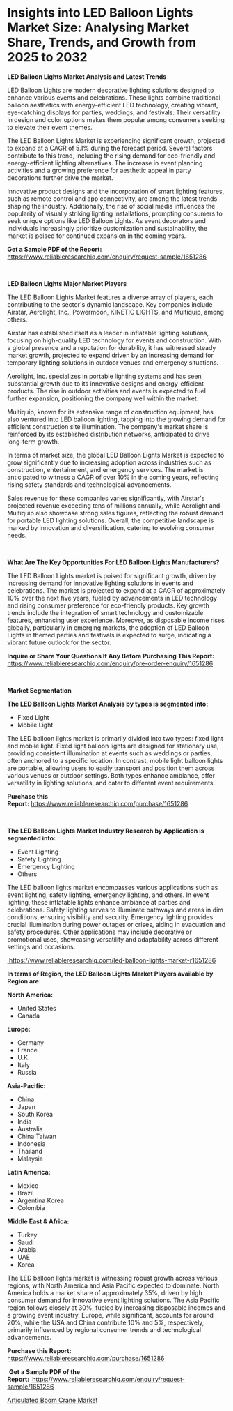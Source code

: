 <p><h1>Insights into LED Balloon Lights Market Size: Analysing Market Share, Trends, and Growth from 2025 to 2032</h1></p><p><strong>LED Balloon Lights Market Analysis and Latest Trends</strong></p>
<p><p>LED Balloon Lights are modern decorative lighting solutions designed to enhance various events and celebrations. These lights combine traditional balloon aesthetics with energy-efficient LED technology, creating vibrant, eye-catching displays for parties, weddings, and festivals. Their versatility in design and color options makes them popular among consumers seeking to elevate their event themes.</p><p>The LED Balloon Lights Market is experiencing significant growth, projected to expand at a CAGR of 5.1% during the forecast period. Several factors contribute to this trend, including the rising demand for eco-friendly and energy-efficient lighting alternatives. The increase in event planning activities and a growing preference for aesthetic appeal in party decorations further drive the market.</p><p>Innovative product designs and the incorporation of smart lighting features, such as remote control and app connectivity, are among the latest trends shaping the industry. Additionally, the rise of social media influences the popularity of visually striking lighting installations, prompting consumers to seek unique options like LED Balloon Lights. As event decorators and individuals increasingly prioritize customization and sustainability, the market is poised for continued expansion in the coming years.</p></p>
<p><strong>Get a Sample PDF of the Report:&nbsp;</strong> <a href="https://www.reliableresearchiq.com/enquiry/request-sample/1651286?utm_campaign=2731&utm_medium=2&utm_source=Github&utm_content=ia&utm_term=08042025&utm_id=led-balloon-lights">https://www.reliableresearchiq.com/enquiry/request-sample/1651286</a></p>
<p>&nbsp;</p>
<p><strong>LED Balloon Lights Major Market Players</strong></p>
<p><p>The LED Balloon Lights Market features a diverse array of players, each contributing to the sector's dynamic landscape. Key companies include Airstar, Aerolight, Inc., Powermoon, KINETIC LIGHTS, and Multiquip, among others.</p><p>Airstar has established itself as a leader in inflatable lighting solutions, focusing on high-quality LED technology for events and construction. With a global presence and a reputation for durability, it has witnessed steady market growth, projected to expand driven by an increasing demand for temporary lighting solutions in outdoor venues and emergency situations.</p><p>Aerolight, Inc. specializes in portable lighting systems and has seen substantial growth due to its innovative designs and energy-efficient products. The rise in outdoor activities and events is expected to fuel further expansion, positioning the company well within the market.</p><p>Multiquip, known for its extensive range of construction equipment, has also ventured into LED balloon lighting, tapping into the growing demand for efficient construction site illumination. The company's market share is reinforced by its established distribution networks, anticipated to drive long-term growth.</p><p>In terms of market size, the global LED Balloon Lights Market is expected to grow significantly due to increasing adoption across industries such as construction, entertainment, and emergency services. The market is anticipated to witness a CAGR of over 10% in the coming years, reflecting rising safety standards and technological advancements.</p><p>Sales revenue for these companies varies significantly, with Airstar's projected revenue exceeding tens of millions annually, while Aerolight and Multiquip also showcase strong sales figures, reflecting the robust demand for portable LED lighting solutions. Overall, the competitive landscape is marked by innovation and diversification, catering to evolving consumer needs.</p></p>
<p>&nbsp;</p>
<p><strong>What Are The Key Opportunities For LED Balloon Lights Manufacturers?</strong></p>
<p><p>The LED Balloon Lights market is poised for significant growth, driven by increasing demand for innovative lighting solutions in events and celebrations. The market is projected to expand at a CAGR of approximately 10% over the next five years, fueled by advancements in LED technology and rising consumer preference for eco-friendly products. Key growth trends include the integration of smart technology and customizable features, enhancing user experience. Moreover, as disposable income rises globally, particularly in emerging markets, the adoption of LED Balloon Lights in themed parties and festivals is expected to surge, indicating a vibrant future outlook for the sector.</p></p>
<p><strong>Inquire or Share Your Questions If Any Before Purchasing This Report:</strong> <a href="https://www.reliableresearchiq.com/enquiry/pre-order-enquiry/1651286?utm_campaign=2731&utm_medium=2&utm_source=Github&utm_content=ia&utm_term=08042025&utm_id=led-balloon-lights">https://www.reliableresearchiq.com/enquiry/pre-order-enquiry/1651286</a></p>
<p>&nbsp;</p>
<p><strong>Market Segmentation</strong></p>
<p><strong>The LED Balloon Lights Market Analysis by types is segmented into:</strong></p>
<p><ul><li>Fixed Light</li><li>Mobile Light</li></ul></p>
<p><p>The LED balloon lights market is primarily divided into two types: fixed light and mobile light. Fixed light balloon lights are designed for stationary use, providing consistent illumination at events such as weddings or parties, often anchored to a specific location. In contrast, mobile light balloon lights are portable, allowing users to easily transport and position them across various venues or outdoor settings. Both types enhance ambiance, offer versatility in lighting solutions, and cater to different event requirements.</p></p>
<p><strong>Purchase this Report:&nbsp;</strong><a href="https://www.reliableresearchiq.com/purchase/1651286?utm_campaign=2731&utm_medium=2&utm_source=Github&utm_content=ia&utm_term=08042025&utm_id=led-balloon-lights">https://www.reliableresearchiq.com/purchase/1651286</a></p>
<p>&nbsp;</p>
<p><strong>The LED Balloon Lights Market Industry Research by Application is segmented into:</strong></p>
<p><ul><li>Event Lighting</li><li>Safety Lighting</li><li>Emergency Lighting</li><li>Others</li></ul></p>
<p><p>The LED balloon lights market encompasses various applications such as event lighting, safety lighting, emergency lighting, and others. In event lighting, these inflatable lights enhance ambiance at parties and celebrations. Safety lighting serves to illuminate pathways and areas in dim conditions, ensuring visibility and security. Emergency lighting provides crucial illumination during power outages or crises, aiding in evacuation and safety procedures. Other applications may include decorative or promotional uses, showcasing versatility and adaptability across different settings and occasions.</p></p>
<p><a href="https://www.reliableresearchiq.com/led-balloon-lights-market-r1651286?utm_campaign=2731&utm_medium=2&utm_source=Github&utm_content=ia&utm_term=08042025&utm_id=led-balloon-lights">&nbsp;https://www.reliableresearchiq.com/led-balloon-lights-market-r1651286</a></p>
<p><strong>In terms of Region, the LED Balloon Lights Market Players available by Region are:</strong></p>
<p>
    <p> <strong> North America: </strong>
        <ul>
            <li>United States</li>
            <li>Canada</li>
        </ul>
        </p> 
    <p> <strong> Europe: </strong>
        <ul>
            <li>Germany</li>
            <li>France</li>
            <li>U.K.</li>
            <li>Italy</li>
            <li>Russia</li>
        </ul>
        </p> 
    <p> <strong> Asia-Pacific: </strong>
        <ul>
            <li>China</li>
            <li>Japan</li>
            <li>South Korea</li>
            <li>India</li>
            <li>Australia</li>
            <li>China Taiwan</li>
            <li>Indonesia</li>
            <li>Thailand</li>
            <li>Malaysia</li>
        </ul>
        </p> 
    <p> <strong> Latin America: </strong>
        <ul>
            <li>Mexico</li>
            <li>Brazil</li>
            <li>Argentina Korea</li>
            <li>Colombia</li>
        </ul>
        </p> 
    <p> <strong> Middle East & Africa: </strong>
        <ul>
            <li>Turkey</li>
            <li>Saudi</li>
            <li>Arabia</li>
            <li>UAE</li>
            <li>Korea</li>
        </ul>
    </p>
    </p>
<p><p>The LED balloon lights market is witnessing robust growth across various regions, with North America and Asia Pacific expected to dominate. North America holds a market share of approximately 35%, driven by high consumer demand for innovative event lighting solutions. The Asia Pacific region follows closely at 30%, fueled by increasing disposable incomes and a growing event industry. Europe, while significant, accounts for around 20%, while the USA and China contribute 10% and 5%, respectively, primarily influenced by regional consumer trends and technological advancements.</p></p>
<p><strong>Purchase this Report: </strong><a href="https://www.reliableresearchiq.com/purchase/1651286?utm_campaign=2731&utm_medium=2&utm_source=Github&utm_content=ia&utm_term=08042025&utm_id=led-balloon-lights">https://www.reliableresearchiq.com/purchase/1651286</a></p>
<p>&nbsp;<strong>Get a Sample PDF of the Report:&nbsp;&nbsp;</strong><a href="https://www.reliableresearchiq.com/enquiry/request-sample/1651286?utm_campaign=2731&utm_medium=2&utm_source=Github&utm_content=ia&utm_term=08042025&utm_id=led-balloon-lights">https://www.reliableresearchiq.com/enquiry/request-sample/1651286</a></p>
<p><strong></strong></p>
<p><p><a href="https://github.com/rahu1506/Market-Research-Report-List-7/blob/main/articulated-boom-crane-market.md?utm_campaign=2731&utm_medium=2&utm_source=Github&utm_content=ia&utm_term=08042025&utm_id=led-balloon-lights">Articulated Boom Crane Market</a></p></p>